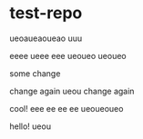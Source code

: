 # test-repo

ueoaueaoueao
uuu

eeee
ueee
eee
ueoueo
ueoueo

some change

change again
ueou
change again

cool!
eee
ee
ee
ee
ueoueoueo

hello!
ueou

